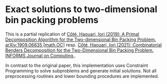 # Exact solutions to two-dimensional bin packing problems

This is a partial replication of [Côté, Haouari, Iori (2019): A Primal Decomposition Algorithm for the Two-dimensional Bin Packing Problem. arXiv:1909.06835 [math.OC]](https://arxiv.org/abs/1909.06835) resp. [Côté, Haouari, Iori (2021): Combinatorial Benders Decomposition for the Two-Dimensional Bin Packing Problem. INFORMS Journal on Computing.](https://doi.org/10.1287/ijoc.2020.1014). 

In contrast to the original paper, this implementation uses Constraint Programming to solve subproblems and generate initial solutions. Not all preprocessing routines and lower bounding procedures are implemented.
